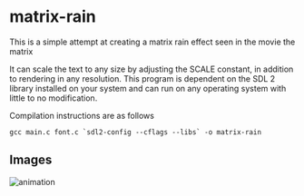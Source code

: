 # matrix-rain
This is a simple attempt at creating a matrix rain effect seen in the movie the matrix

It can scale the text to any size by adjusting the SCALE constant, in addition to rendering in any resolution.
This program is dependent on the SDL 2 library installed on your system and can run on any operating system
with little to no modification. 

Compilation instructions are as follows

    gcc main.c font.c `sdl2-config --cflags --libs` -o matrix-rain
	
## Images 
![animation](https://i.imgur.com/lgszAqv.gif)
